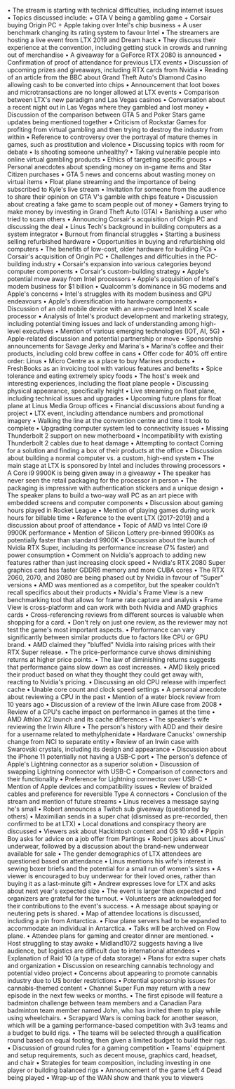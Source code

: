 • The stream is starting with technical difficulties, including internet issues
• Topics discussed include:
	+ GTA V being a gambling game
	+ Corsair buying Origin PC
	+ Apple taking over Intel's chip business
	+ A user benchmark changing its rating system to favour Intel
• The streamers are hosting a live event from LTX 2019 and Dream hack
• They discuss their experience at the convention, including getting stuck in crowds and running out of merchandise
• A giveaway for a GeForce RTX 2080 is announced
• Confirmation of proof of attendance for previous LTX events
• Discussion of upcoming prizes and giveaways, including RTX cards from Nvidia
• Reading of an article from the BBC about Grand Theft Auto's Diamond Casino allowing cash to be converted into chips
• Announcement that loot boxes and microtransactions are no longer allowed at LTX events
• Comparison between LTX's new paradigm and Las Vegas casinos
• Conversation about a recent night out in Las Vegas where they gambled and lost money
• Discussion of the comparison between GTA 5 and Poker Stars game updates being mentioned together
• Criticism of Rockstar Games for profiting from virtual gambling and then trying to destroy the industry from within
• Reference to controversy over the portrayal of mature themes in games, such as prostitution and violence
• Discussing topics with room for debate
• Is shooting someone unhealthy?
• Taking vulnerable people into online virtual gambling products
• Ethics of targeting specific groups
• Personal anecdotes about spending money on in-game items and Star Citizen purchases
• GTA 5 news and concerns about wasting money on virtual items
• Float plane streaming and the importance of being subscribed to Kyle's live stream
• Invitation for someone from the audience to share their opinion on GTA V's gamble with chips feature
• Discussion about creating a fake game to scam people out of money
• Gamers trying to make money by investing in Grand Theft Auto (GTA)
• Banishing a user who tried to scam others
• Announcing Corsair's acquisition of Origin PC and discussing the deal
• Linus Tech's background in building computers as a system integrator
• Burnout from financial struggles
• Starting a business selling refurbished hardware
• Opportunities in buying and refurbishing old computers
• The benefits of low-cost, older hardware for building PCs
• Corsair's acquisition of Origin PC
• Challenges and difficulties in the PC-building industry
• Corsair's expansion into various categories beyond computer components
• Corsair's custom-building strategy
• Apple's potential move away from Intel processors
• Apple's acquisition of Intel's modem business for $1 billion
• Qualcomm's dominance in 5G modems and Apple's concerns
• Intel's struggles with its modem business and GPU endeavours
• Apple's diversification into hardware components
• Discussion of an old mobile device with an arm-powered Intel X scale processor
• Analysis of Intel's product development and marketing strategy, including potential timing issues and lack of understanding among high-level executives
• Mention of various emerging technologies (IOT, AI, 5G)
• Apple-related discussion and potential partnership or move
• Sponsorship announcements for Savage Jerky and Marina's
• Marina's coffee and their products, including cold brew coffee in cans
• Offer code for 40% off entire order: Linus
• Micro Centre as a place to buy Marines products
• FreshBooks as an invoicing tool with various features and benefits
• Spice tolerance and eating extremely spicy foods
• The host's week and interesting experiences, including the float plane people
• Discussing physical appearance, specifically height
• Live streaming on float plane, including technical issues and upgrades
• Upcoming future plans for float plane at Linus Media Group offices
• Financial discussions about funding a project
• LTX event, including attendance numbers and promotional imagery
• Walking the line at the convention centre and time it took to complete
• Upgrading computer system led to connectivity issues
• Missing Thunderbolt 2 support on new motherboard
• Incompatibility with existing Thunderbolt 2 cables due to heat damage
• Attempting to contact Corning for a solution and finding a box of their products at the office
• Discussion about building a normal computer vs. a custom, high-end system
• The main stage at LTX is sponsored by Intel and includes throwing processors
• A Core i9 9900K is being given away in a giveaway
• The speaker has never seen the retail packaging for the processor in person
• The packaging is impressive with authentication stickers and a unique design
• The speaker plans to build a two-way wall PC as an art piece with embedded screens and computer components
• Discussion about gaming hours played in Rocket League
• Mention of playing games during work hours for billable time
• Reference to the event LTX (2017-2019) and a discussion about proof of attendance
• Topic of AMD vs Intel Core i9 9900K performance
• Mention of Silicon Lottery pre-binned 9900Ks as potentially faster than standard 9900K
• Discussion about the launch of Nvidia RTX Super, including its performance increase (7% faster) and power consumption
• Comment on Nvidia's approach to adding new features rather than just increasing clock speed
• Nvidia's RTX 2080 Super graphics card has faster GDDR6 memory and more CUBA cores
• The RTX 2060, 2070, and 2080 are being phased out by Nvidia in favour of "Super" versions
• AMD was mentioned as a competitor, but the speaker couldn't recall specifics about their products
• Nvidia's Frame View is a new benchmarking tool that allows for frame rate capture and analysis
• Frame View is cross-platform and can work with both Nvidia and AMD graphics cards
• Cross-referencing reviews from different sources is valuable when shopping for a card.
• Don't rely on just one review, as the reviewer may not test the game's most important aspects.
• Performance can vary significantly between similar products due to factors like CPU or GPU brand.
• AMD claimed they "bluffed" Nvidia into raising prices with their RTX Super release.
• The price-performance curve shows diminishing returns at higher price points.
• The law of diminishing returns suggests that performance gains slow down as cost increases.
• AMD likely priced their product based on what they thought they could get away with, reacting to Nvidia's pricing.
• Discussing an old CPU release with imperfect cache
• Unable core count and clock speed settings
• A personal anecdote about reviewing a CPU in the past
• Mention of a water block review from 10 years ago
• Discussion of a review of the Irwin Allure case from 2008
• Review of a CPU's cache impact on performance in games at the time
• AMD Athlon X2 launch and its cache differences
• The speaker's wife reviewing the Irwin Allure
• The person's history with ADD and their desire for a username related to methylphenidate
• Hardware Canucks' ownership change from NCI to separate entity
• Review of an Irwin case with Swarovski crystals, including its design and appearance
• Discussion about the iPhone 11 potentially not having a USB-C port
• The person's defence of Apple's Lightning connector as a superior solution
• Discussion of swapping Lightning connector with USB-C
• Comparison of connectors and their functionality
• Preference for Lightning connector over USB-C
• Mention of Apple devices and compatibility issues
• Review of braided cables and preference for reversible Type A connectors
• Conclusion of the stream and mention of future streams
• Linus receives a message saying he's small
• Robert announces a Twitch sub giveaway (questioned by others)
• Maximilian sends in a super chat (dismissed as pre-recorded, then confirmed to be at LTX)
• Local donations and conspiracy theory are discussed
• Viewers ask about Hackintosh content and OS 10 x86
• Pippin Boy asks for advice on a job offer from Partings
• Robert jokes about Linus' underwear, followed by a discussion about the brand-new underwear available for sale
• The gender demographics of LTX attendees are questioned based on attendance
• Linus mentions his wife's interest in sewing boxer briefs and the potential for a small run of women's sizes
• A viewer is encouraged to buy underwear for their loved ones, rather than buying it as a last-minute gift
• Andrew expresses love for LTX and asks about next year's expected size
• The event is larger than expected and organizers are grateful for the turnout.
• Volunteers are acknowledged for their contributions to the event's success.
• A message about spaying or neutering pets is shared.
• Map of attendee locations is discussed, including a pin from Antarctica.
• Flow plane servers had to be expanded to accommodate an individual in Antarctica.
• Talks will be archived on Flow plane.
• Attendee plans for gaming and creator dinner are mentioned.
• Host struggling to stay awake
• Midland1072 suggests having a live audience, but logistics are difficult due to international attendees
• Explanation of Raid 10 (a type of data storage)
• Plans for extra super chats and organization
• Discussion on researching cannabis technology and potential video project
• Concerns about appearing to promote cannabis industry due to US border restrictions
• Potential sponsorship issues for cannabis-themed content
• Channel Super Fun may return with a new episode in the next few weeks or months.
• The first episode will feature a badminton challenge between team members and a Canadian Para badminton team member named John, who has invited them to play while using wheelchairs.
• Scrapyard Wars is coming back for another season, which will be a gaming performance-based competition with 3v3 teams and a budget to build rigs.
• The teams will be selected through a qualification round based on equal footing, then given a limited budget to build their rigs.
• Discussion of ground rules for a gaming competition
• Teams' equipment and setup requirements, such as decent mouse, graphics card, headset, and chair
• Strategies for team composition, including investing in one player or building balanced rigs
• Announcement of the game Left 4 Dead being played
• Wrap-up of the WAN show and thank you to viewers